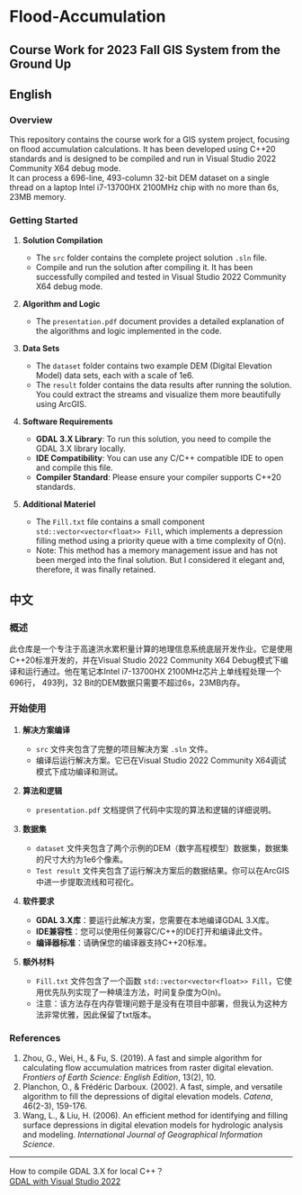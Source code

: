 # Flood-Accumulation

## Course Work for 2023 Fall GIS System from the Ground Up
## English
### Overview
This repository contains the course work for a GIS system project, focusing on flood accumulation calculations. It has been developed using C++20 standards and is designed to be compiled and run in Visual Studio 2022 Community X64 debug mode.  
It can process a 696-line, 493-column 32-bit DEM dataset on a single thread on a laptop Intel i7-13700HX 2100MHz chip with no more than 6s, 23MB memory.

### Getting Started

1. **Solution Compilation**
   - The `src` folder contains the complete project solution `.sln` file.
   - Compile and run the solution after compiling it. It has been successfully compiled and tested in Visual Studio 2022 Community X64 debug mode.

2. **Algorithm and Logic**
   - The `presentation.pdf` document provides a detailed explanation of the algorithms and logic implemented in the code.

3. **Data Sets**
   - The `dataset` folder contains two example DEM (Digital Elevation Model) data sets, each with a scale of 1e6.
   - The `result` folder contains the data results after running the solution. You could extract the streams and visualize them more beautifully using ArcGIS.

4. **Software Requirements**
   - **GDAL 3.X Library**: To run this solution, you need to compile the GDAL 3.X library locally.
   - **IDE Compatibility**: You can use any C/C++ compatible IDE to open and compile this file.
   - **Compiler Standard**: Please ensure your compiler supports C++20 standards.

5. **Additional Materiel**
   - The `Fill.txt` file contains a small component `std::vector<vector<float>> Fill`, which implements a depression filling method using a priority queue with a time complexity of O(n).
   - Note: This method has a memory management issue and has not been merged into the final solution. But I considered it elegant and, therefore, it was finally retained.
## 中文
### 概述
此仓库是一个专注于高速洪水累积量计算的地理信息系统底层开发作业。它是使用C++20标准开发的，并在Visual Studio 2022 Community X64 Debug模式下编译和运行通过。他在笔记本Intel i7-13700HX 2100MHz芯片上单线程处理一个696行，
493列，32 Bit的DEM数据只需要不超过6s，23MB内存。

### 开始使用

1. **解决方案编译**
   - `src` 文件夹包含了完整的项目解决方案 `.sln` 文件。
   - 编译后运行解决方案。它已在Visual Studio 2022 Community X64调试模式下成功编译和测试。

2. **算法和逻辑**
   - `presentation.pdf` 文档提供了代码中实现的算法和逻辑的详细说明。

3. **数据集**
   - `dataset` 文件夹包含了两个示例的DEM（数字高程模型）数据集，数据集的尺寸大约为1e6个像素。
   - `Test result` 文件夹包含了运行解决方案后的数据结果。你可以在ArcGIS中进一步提取流线和可视化。

4. **软件要求**
   - **GDAL 3.X库**：要运行此解决方案，您需要在本地编译GDAL 3.X库。
   - **IDE兼容性**：您可以使用任何兼容C/C++的IDE打开和编译此文件。
   - **编译器标准**：请确保您的编译器支持C++20标准。

5. **额外材料**
   - `Fill.txt` 文件包含了一个函数 `std::vector<vector<float>> Fill`，它使用优先队列实现了一种填洼方法，时间复杂度为O(n)。
   - 注意：该方法存在内存管理问题于是没有在项目中部署，但我认为这种方法非常优雅，因此保留了txt版本。

### References

1. Zhou, G., Wei, H., & Fu, S. (2019). A fast and simple algorithm for calculating flow accumulation matrices from raster digital elevation. *Frontiers of Earth Science: English Edition*, 13(2), 10.
2. Planchon, O., & Frédéric Darboux. (2002). A fast, simple, and versatile algorithm to fill the depressions of digital elevation models. *Catena*, 46(2-3), 159-176.
3. Wang, L., & Liu, H. (2006). An efficient method for identifying and filling surface depressions in digital elevation models for hydrologic analysis and modeling. *International Journal of Geographical Information Science*.

---
How to compile GDAL 3.X for local C++？  
[GDAL with Visual Studio 2022](https://kantlee.blog.csdn.net/article/details/130292595?fromshare=blogdetail&sharetype=blogdetail&sharerId=130292595&sharerefer=PC&sharesource=Blue_Yuki10086&sharefrom=from_link)

